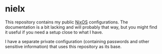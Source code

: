 # nielx

This repository contains my public [NixOS](https://nixos.org/)
configurations.  The documentation is a bit lacking and will probably
that way, but you might find it useful if you need a setup close to what
I have.

I have a separate private configuration (containing passwords and other
sensitive information) that uses this repository as its base.
